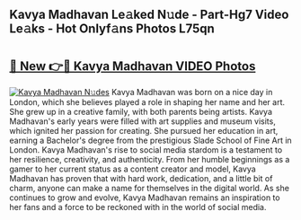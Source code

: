 ## Kavya Madhavan Le𝚊ked N𝚞de - Part-Hg7 Video Le𝚊ks - Hot Onlyf𝚊ns Photos L75qn

# <h2><a href="http://ac38739.deff.icu/?id=Kavya+Madhavan">🔗 New 👉🔴 Kavya Madhavan VIDEO Photos</a></h2>

[![Kavya Madhavan N𝚞des](https://i.imgur.com/rIISA9y.gif)](http://ac38739.deff.icu/?id=Kavya+Madhavan)
Kavya Madhavan was born on a nice day in London, which she believes played a role in shaping her name and her art. She grew up in a creative family, with both parents being artists. Kavya Madhavan's early years were filled with art supplies and museum visits, which ignited her passion for creating. She pursued her education in art, earning a Bachelor's degree from the prestigious Slade School of Fine Art in London. Kavya Madhavan's rise to social media stardom is a testament to her resilience, creativity, and authenticity. From her humble beginnings as a gamer to her current status as a content creator and model, Kavya Madhavan has proven that with hard work, dedication, and a little bit of charm, anyone can make a name for themselves in the digital world. As she continues to grow and evolve, Kavya Madhavan remains an inspiration to her fans and a force to be reckoned with in the world of social media.
